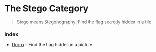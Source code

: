 # The Stego Category

> Stego means Stegonography!  Find the flag secretly hidden in a file

### Index
- [Dorna](./Dorna) - Find the flag hidden in a picture.
